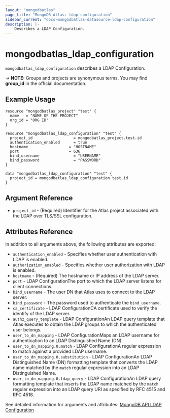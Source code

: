 ```yaml
---
layout: "mongodbatlas"
page_title: "MongoDB Atlas: ldap configuration"
sidebar_current: "docs-mongodbatlas-datasource-ldap-configuration"
description: |-
    Describes a LDAP Configuration.
---
```


# mongodbatlas_ldap_configuration

`mongodbatlas_ldap_configuration` describes a LDAP Configuration.

-> **NOTE:** Groups and projects are synonymous terms. You may find **group_id** in the official documentation.


## Example Usage

```hcl
resource "mongodbatlas_project" "test" {
  name   = "NAME OF THE PROJECT"
  org_id = "ORG ID"
}

resource "mongodbatlas_ldap_configuration" "test" {
  project_id                  = mongodbatlas_project.test.id
  authentication_enabled      = true
  hostname 					= "HOSTNAME"
  port                     	= 636
  bind_username               = "USERNAME"
  bind_password               = "PASSWORD"
}

data "mongodbatlas_ldap_configuration" "test" {
  project_id = mongodbatlas_ldap_configuration.test.id
}
```

## Argument Reference

* `project_id` - (Required) Identifier for the Atlas project associated with the LDAP over TLS/SSL configuration.

## Attributes Reference

In addition to all arguments above, the following attributes are exported:

* `authentication_enabled` - Specifies whether user authentication with LDAP is enabled.
* `authorization_enabled` - Specifies whether user authorization with LDAP is enabled.
* `hostname` - (Required) The hostname or IP address of the LDAP server.
* `port` - LDAP ConfigurationThe port to which the LDAP server listens for client connections.
* `bind_username` - The user DN that Atlas uses to connect to the LDAP server.
* `bind_password` - The password used to authenticate the `bind_username`.
* `ca_certificate` - LDAP ConfigurationCA certificate used to verify the identify of the LDAP server.
* `authz_query_template` - LDAP ConfigurationAn LDAP query template that Atlas executes to obtain the LDAP groups to which the authenticated user belongs.
* `user_to_dn_mapping` - LDAP ConfigurationMaps an LDAP username for authentication to an LDAP Distinguished Name (DN).
* `user_to_dn_mapping.0.match` - LDAP ConfigurationA regular expression to match against a provided LDAP username.
* `user_to_dn_mapping.0.substitution` - LDAP ConfigurationAn LDAP Distinguished Name (DN) formatting template that converts the LDAP name matched by the `match` regular expression into an LDAP Distinguished Name.
* `user_to_dn_mapping.0.ldap_query` - LDAP ConfigurationAn LDAP query formatting template that inserts the LDAP name matched by the `match` regular expression into an LDAP query URI as specified by RFC 4515 and RFC 4516.


See detailed information for arguments and attributes: [MongoDB API LDAP Configuration](https://docs.atlas.mongodb.com/reference/api/ldaps-configuration-get-current)